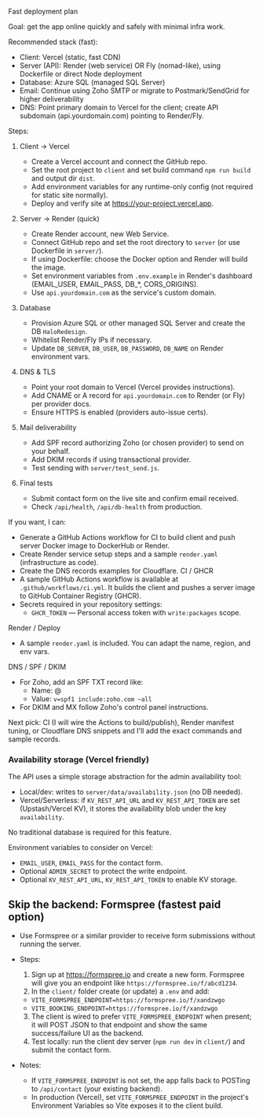 Fast deployment plan

Goal: get the app online quickly and safely with minimal infra work.

Recommended stack (fast):
- Client: Vercel (static, fast CDN)
- Server (API): Render (web service) OR Fly (nomad-like), using Dockerfile or direct Node deployment
- Database: Azure SQL (managed SQL Server)
- Email: Continue using Zoho SMTP or migrate to Postmark/SendGrid for higher deliverability
- DNS: Point primary domain to Vercel for the client; create API subdomain (api.yourdomain.com) pointing to Render/Fly.

Steps:
1) Client → Vercel
   - Create a Vercel account and connect the GitHub repo.
   - Set the root project to `client` and set build command `npm run build` and output dir `dist`.
   - Add environment variables for any runtime-only config (not required for static site normally).
   - Deploy and verify site at https://your-project.vercel.app.

2) Server → Render (quick)
   - Create Render account, new Web Service.
   - Connect GitHub repo and set the root directory to `server` (or use Dockerfile in `server/`).
   - If using Dockerfile: choose the Docker option and Render will build the image.
   - Set environment variables from `.env.example` in Render's dashboard (EMAIL_USER, EMAIL_PASS, DB_*, CORS_ORIGINS).
   - Use `api.yourdomain.com` as the service's custom domain.

3) Database
   - Provision Azure SQL or other managed SQL Server and create the DB `HaloRedesign`.
   - Whitelist Render/Fly IPs if necessary.
   - Update `DB_SERVER`, `DB_USER`, `DB_PASSWORD`, `DB_NAME` on Render environment vars.

4) DNS & TLS
   - Point your root domain to Vercel (Vercel provides instructions).
   - Add CNAME or A record for `api.yourdomain.com` to Render (or Fly) per provider docs.
   - Ensure HTTPS is enabled (providers auto-issue certs).

5) Mail deliverability
   - Add SPF record authorizing Zoho (or chosen provider) to send on your behalf.
   - Add DKIM records if using transactional provider.
   - Test sending with `server/test_send.js`.

6) Final tests
   - Submit contact form on the live site and confirm email received.
   - Check `/api/health`, `/api/db-health` from production.

If you want, I can:
- Generate a GitHub Actions workflow for CI to build client and push server Docker image to DockerHub or Render.
- Create Render service setup steps and a sample `render.yaml` (infrastructure as code).
- Create the DNS records examples for Cloudflare.
CI / GHCR
- A sample GitHub Actions workflow is available at `.github/workflows/ci.yml`. It builds the client and pushes a server image to GitHub Container Registry (GHCR).
- Secrets required in your repository settings:
   - `GHCR_TOKEN` — Personal access token with `write:packages` scope.

Render / Deploy
- A sample `render.yaml` is included. You can adapt the name, region, and env vars.

DNS / SPF / DKIM
- For Zoho, add an SPF TXT record like:
   - Name: @
   - Value: `v=spf1 include:zoho.com ~all`
- For DKIM and MX follow Zoho's control panel instructions.

Next pick: CI (I will wire the Actions to build/publish), Render manifest tuning, or Cloudflare DNS snippets and I'll add the exact commands and sample records.

### Availability storage (Vercel friendly)

The API uses a simple storage abstraction for the admin availability tool:

- Local/dev: writes to `server/data/availability.json` (no DB needed).
- Vercel/Serverless: if `KV_REST_API_URL` and `KV_REST_API_TOKEN` are set (Upstash/Vercel KV), it stores the availability blob under the key `availability`.

No traditional database is required for this feature.

Environment variables to consider on Vercel:
- `EMAIL_USER`, `EMAIL_PASS` for the contact form.
- Optional `ADMIN_SECRET` to protect the write endpoint.
- Optional `KV_REST_API_URL`, `KV_REST_API_TOKEN` to enable KV storage.

## Skip the backend: Formspree (fastest paid option)

- Use Formspree or a similar provider to receive form submissions without running the server.
- Steps:
  1. Sign up at https://formspree.io and create a new form. Formspree will give you an endpoint like `https://formspree.io/f/abcd1234`.
  2. In the `client/` folder create (or update) a `.env` and add:
   - `VITE_FORMSPREE_ENDPOINT=https://formspree.io/f/xandzwgo`
   - `VITE_BOOKING_ENDPOINT=https://formspree.io/f/xandzwgo`
  3. The client is wired to prefer `VITE_FORMSPREE_ENDPOINT` when present; it will POST JSON to that endpoint and show the same success/failure UI as the backend.
  4. Test locally: run the client dev server (`npm run dev` in `client/`) and submit the contact form.

- Notes:
  - If `VITE_FORMSPREE_ENDPOINT` is not set, the app falls back to POSTing to `/api/contact` (your existing backend).
  - In production (Vercel), set `VITE_FORMSPREE_ENDPOINT` in the project's Environment Variables so Vite exposes it to the client build.
